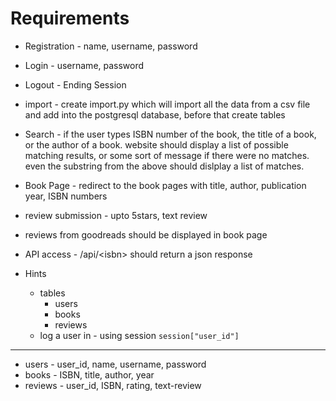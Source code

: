 # Requirements


+ Registration - name, username, password 
+ Login - username, password
+ Logout - Ending Session 
+ import - create import.py which will import all the data from a csv file and add into the postgresql database, before that create tables
+ Search - if the user types ISBN number of the book, the title of a book, or the author of a book. website should display a list of possible matching results, or some sort of message if there were no matches. even the substring from the above should dislplay a list of matches. 
+ Book Page - redirect to the book pages with title, author, publication year, ISBN numbers
+ review submission - upto 5stars, text review
+ reviews from goodreads should be displayed in book page
+ API access - /api/\<isbn\> should return a json response


+ Hints
  + tables
    + users
    + books
    + reviews
  + log a user in \- using session `session["user_id"]`



---
+ users - user\_id, name, username, password
+ books - ISBN, title, author, year
+ reviews - user\_id, ISBN, rating, text-review 
